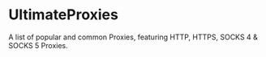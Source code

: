 # UltimateProxies
A list of popular and common Proxies, featuring HTTP, HTTPS, SOCKS 4 &amp; SOCKS 5 Proxies.
